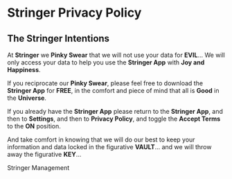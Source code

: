 # Stringer Privacy Policy

## The Stringer Intentions

At **Stringer** we **Pinky Swear** that we will not use your data for **EVIL**... We will only access your data to help you use the **Stringer App** with **Joy and Happiness**.

If you reciprocate our **Pinky Swear**, please feel free to download the **Stringer App** for **FREE**, in the comfort and piece of mind that all is **Good** in the **Universe**.

If you already have the **Stringer App** please return to the **Stringer App**, and then to **Settings**, and then to **Privacy Policy**, and toggle the **Accept Terms** to the **ON** position.

And take comfort in knowing that we will do our best to keep your information and data locked in the figurative **VAULT**... and we will throw away the figurative **KEY**...

Stringer Management

